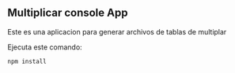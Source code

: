 

## Multiplicar console App

Este es una aplicacion para generar archivos de tablas de multiplar

Ejecuta este comando:
```
npm install
```